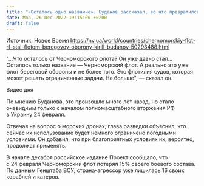 ```yaml
---
title: "«Осталось одно название». Буданов рассказал, во что превратился Черноморский флот РФ"
date: Mon, 26 Dec 2022 19:15:00 +0200
draft: false
---
```

Источник: Новое Время https://nv.ua/world/countries/chernomorskiy-flot-rf-stal-flotom-beregovoy-oborony-kirill-budanov-50293488.html


"…Что осталось от Черноморского флота? Он уже давно стал… Осталось только название — Черноморский флот. А реально это уже флот береговой обороны и не более того. Это флотилия судов, которая может решать ограниченные задачи. Не больше", — сказал он.

 Видео дня   

По мнению Буданова, это произошло много лет назад, но стало очевидным только с началом полномасштабного вторжения РФ в Украину 24 февраля.

Отвечая на вопрос о морских дронах, глава разведки объяснил, что сейчас их использование будет немного ограничено погодными условиями. Он добавил, что при благоприятных условиях их, вероятно, продолжат применять.

В начале декабря российское издание Проект сообщало, что с 24 февраля Черноморский флот потерял 15% своего боевого состава. По данным Генштаба ВСУ, страна-агрессор уже лишилась 16 своих кораблей и катеров.
